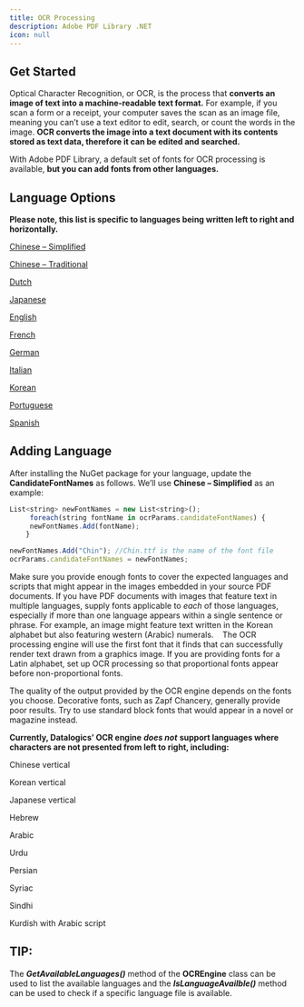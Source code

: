 ```yaml
---
title: OCR Processing
description: Adobe PDF Library .NET
icon: null
---
```


## Get Started

Optical Character Recognition, or OCR, is the process that **converts an image of text into a machine-readable text format.** For example, if you scan a form or a receipt, your computer saves the scan as an image file, meaning you can’t use a text editor to edit, search, or count the words in the image. **OCR converts the image into a text document with its contents stored as text data, therefore it can be edited and searched.** 

With Adobe PDF Library, a default set of fonts for OCR processing is available, **but you can add fonts from other languages.**

## Language Options

**Please note, this list is specific to languages being written left to right and horizontally.**

[Chinese – Simplified](https://www.nuget.org/packages/APDFL.OCR.Data.ChineseSimplified)

[Chinese – Traditional](https://www.nuget.org/packages/APDFL.OCR.Data.ChineseTraditional)

[Dutch](https://www.nuget.org/packages/APDFL.OCR.Data.Dutch)

[Japanese](https://www.nuget.org/packages/APDFL.OCR.Data.Japanese)

[English](https://www.nuget.org/packages/APDFL.OCR.Data.English)

[French](https://www.nuget.org/packages/APDFL.OCR.Data.French)

[German](https://www.nuget.org/packages/APDFL.OCR.Data.German)

[Italian](https://www.nuget.org/packages/APDFL.OCR.Data.Italian)

[Korean](https://www.nuget.org/packages/APDFL.OCR.Data.Korean)

[Portuguese](https://www.nuget.org/packages/APDFL.OCR.Data.Portuguese)

[Spanish](https://www.nuget.org/packages/APDFL.OCR.Data.Spanish)

## Adding Language

After installing the NuGet package for your language, update the **CandidateFontNames** as follows. We’ll use **Chinese – Simplified** as an example: 

```js
List<string> newFontNames = new List<string>();  
     foreach(string fontName in ocrParams.candidateFontNames) {  
     newFontNames.Add(fontName);  
    }  

newFontNames.Add("Chin"); //Chin.ttf is the name of the font file  
ocrParams.candidateFontNames = newFontNames;
```

Make sure you provide enough fonts to cover the expected languages and scripts that might appear in the images embedded in your source PDF documents. If you have PDF documents with images that feature text in multiple languages, supply fonts applicable to *each* of those languages, especially if more than one language appears within a single sentence or phrase. For example, an image might feature text written in the Korean alphabet but also featuring western (Arabic) numerals.    The OCR processing engine will use the first font that it finds that can successfully render text drawn from a graphics image. If you are providing fonts for a Latin alphabet, set up OCR processing so that proportional fonts appear before non-proportional fonts.   

The quality of the output provided by the OCR engine depends on the fonts you choose. Decorative fonts, such as Zapf Chancery, generally provide poor results. Try to use standard block fonts that would appear in a novel or magazine instead.   

**Currently, Datalogics’ OCR engine** ***does not*** **support languages where characters are not presented from left to right, including:**  

Chinese vertical

Korean vertical 

Japanese vertical

Hebrew 

Arabic 

Urdu 

Persian 

Syriac 

Sindhi 

Kurdish with Arabic script 

## TIP:

The ***GetAvailableLanguages()*** method of the **OCREngine** class can be used to list the available languages and the ***IsLanguageAvailble()*** method can be used to check if a specific language file is available.
